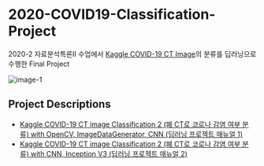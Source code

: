 # 2020-COVID19-Classification-Project

2020-2 자료분석특론II 수업에서 [Kaggle COVID-19 CT Image][kaggle-link]의 분류를 딥러닝으로 수행한 Final Project

![image-1](./Image/슬라이드10.jpeg)


[kaggle-link]: https://www.kaggle.com/engesraahassan/covid19-ct-image

## Project Descriptions
- [Kaggle COVID-19 CT image Classification 2 (폐 CT로 코로나 감염 여부 분류) with OpenCV, ImageDataGenerator, CNN (딥러닝 프로젝트 매뉴얼 1)][github1]
- [Kaggle COVID-19 CT image Classification 2 (폐 CT로 코로나 감염 여부 분류) with CNN, Inception V3 (딥러닝 프로젝트 매뉴얼 2)][github2]


[github1]: https://givitallugot.github.io/articles/2021-02/Project-COVID19-CT-Classfication-1
[github2]: https://givitallugot.github.io/articles/2021-02/Project-COVID19-CT-Classfication-2
